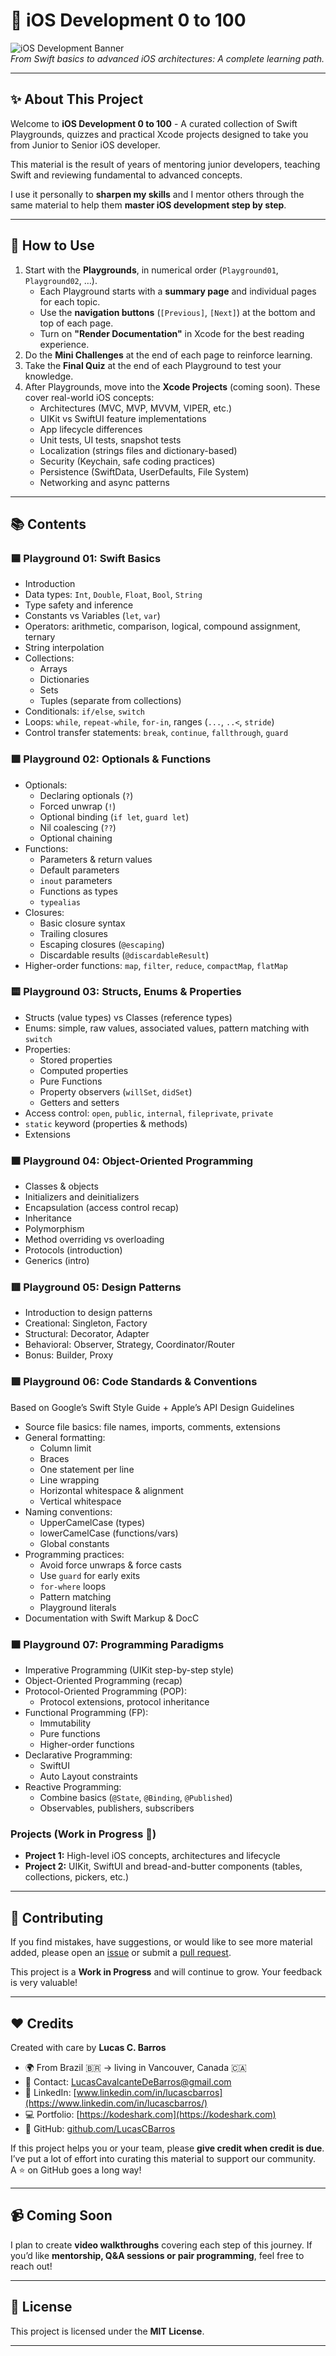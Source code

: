 # 📱 iOS Development 0 to 100  

![iOS Development Banner](images/banner.png)  
*From Swift basics to advanced iOS architectures: A complete learning path.*  

---

## ✨ About This Project  
Welcome to **iOS Development 0 to 100** - A curated collection of Swift Playgrounds, quizzes and practical Xcode projects designed to take you from Junior to Senior iOS developer.  

This material is the result of years of mentoring junior developers, teaching Swift and reviewing fundamental to advanced concepts.  

I use it personally to **sharpen my skills** and I mentor others through the same material to help them **master iOS development step by step**.  

---

## 🧭 How to Use  
1. Start with the **Playgrounds**, in numerical order (`Playground01`, `Playground02`, …).  
   - Each Playground starts with a **summary page** and individual pages for each topic.  
   - Use the **navigation buttons** (`[Previous]`, `[Next]`) at the bottom and top of each page.  
   - Turn on **"Render Documentation"** in Xcode for the best reading experience.  
2. Do the **Mini Challenges** at the end of each page to reinforce learning.  
3. Take the **Final Quiz** at the end of each Playground to test your knowledge.  
4. After Playgrounds, move into the **Xcode Projects** (coming soon). These cover real-world iOS concepts:  
   - Architectures (MVC, MVP, MVVM, VIPER, etc.)  
   - UIKit vs SwiftUI feature implementations  
   - App lifecycle differences  
   - Unit tests, UI tests, snapshot tests  
   - Localization (strings files and dictionary-based)  
   - Security (Keychain, safe coding practices)  
   - Persistence (SwiftData, UserDefaults, File System)  
   - Networking and async patterns  

---

## 📚 Contents  

### 🟦 Playground 01: Swift Basics  
- Introduction  
- Data types: `Int`, `Double`, `Float`, `Bool`, `String`  
- Type safety and inference  
- Constants vs Variables (`let`, `var`)  
- Operators: arithmetic, comparison, logical, compound assignment, ternary  
- String interpolation  
- Collections:  
  - Arrays  
  - Dictionaries  
  - Sets  
  - Tuples (separate from collections)  
- Conditionals: `if/else`, `switch`  
- Loops: `while`, `repeat-while`, `for-in`, ranges (`...`, `..<`, `stride`)  
- Control transfer statements: `break`, `continue`, `fallthrough`, `guard`  

### 🟩 Playground 02: Optionals & Functions  
- Optionals:  
  - Declaring optionals (`?`)  
  - Forced unwrap (`!`)  
  - Optional binding (`if let`, `guard let`)  
  - Nil coalescing (`??`)  
  - Optional chaining  
- Functions:  
  - Parameters & return values  
  - Default parameters  
  - `inout` parameters  
  - Functions as types  
  - `typealias`  
- Closures:  
  - Basic closure syntax  
  - Trailing closures  
  - Escaping closures (`@escaping`)  
  - Discardable results (`@discardableResult`)  
- Higher-order functions: `map`, `filter`, `reduce`, `compactMap`, `flatMap`  

### 🟨 Playground 03: Structs, Enums & Properties  
- Structs (value types) vs Classes (reference types)  
- Enums: simple, raw values, associated values, pattern matching with `switch`  
- Properties:  
  - Stored properties  
  - Computed properties
  - Pure Functions
  - Property observers (`willSet`, `didSet`)  
  - Getters and setters  
- Access control: `open`, `public`, `internal`, `fileprivate`, `private`  
- `static` keyword (properties & methods)  
- Extensions  

### 🟧 Playground 04: Object-Oriented Programming  
- Classes & objects  
- Initializers and deinitializers  
- Encapsulation (access control recap)  
- Inheritance  
- Polymorphism  
- Method overriding vs overloading  
- Protocols (introduction)  
- Generics (intro)  

### 🟥 Playground 05: Design Patterns  
- Introduction to design patterns  
- Creational: Singleton, Factory  
- Structural: Decorator, Adapter  
- Behavioral: Observer, Strategy, Coordinator/Router  
- Bonus: Builder, Proxy  

### 🟪 Playground 06: Code Standards & Conventions  
Based on Google’s Swift Style Guide + Apple’s API Design Guidelines  
- Source file basics: file names, imports, comments, extensions  
- General formatting:  
  - Column limit  
  - Braces  
  - One statement per line  
  - Line wrapping  
  - Horizontal whitespace & alignment  
  - Vertical whitespace  
- Naming conventions:  
  - UpperCamelCase (types)  
  - lowerCamelCase (functions/vars)  
  - Global constants  
- Programming practices:  
  - Avoid force unwraps & force casts  
  - Use `guard` for early exits  
  - `for-where` loops  
  - Pattern matching  
  - Playground literals  
- Documentation with Swift Markup & DocC  

### 🟫 Playground 07: Programming Paradigms  
- Imperative Programming (UIKit step-by-step style)  
- Object-Oriented Programming (recap)  
- Protocol-Oriented Programming (POP):  
  - Protocol extensions, protocol inheritance  
- Functional Programming (FP):  
  - Immutability  
  - Pure functions  
  - Higher-order functions  
- Declarative Programming:  
  - SwiftUI  
  - Auto Layout constraints  
- Reactive Programming:  
  - Combine basics (`@State`, `@Binding`, `@Published`)  
  - Observables, publishers, subscribers  

### Projects (Work in Progress 🚧)  
- **Project 1:** High-level iOS concepts, architectures and lifecycle  
- **Project 2:** UIKit, SwiftUI and bread-and-butter components (tables, collections, pickers, etc.)  

---

## 🙌 Contributing  
If you find mistakes, have suggestions, or would like to see more material added, please open an [issue](https://github.com/LucasCBarros/iOS-Development-0-to-100/issues/new) or submit a [pull request](https://github.com/LucasCBarros/iOS-Development-0-to-100/compare).

This project is a **Work in Progress** and will continue to grow. Your feedback is very valuable!  

---

## ❤️ Credits  
Created with care by **Lucas C. Barros**  
- 🌍 From Brazil 🇧🇷 → living in Vancouver, Canada 🇨🇦  
- 📧 Contact: LucasCavalcanteDeBarros@gmail.com
- 💼 LinkedIn: [www.linkedin.com/in/lucascbarros](https://www.linkedin.com/in/lucascbarros/)
- 💻 Portfolio: [https://kodeshark.com](https://kodeshark.com)
- 🔗 GitHub: [github.com/LucasCBarros](https://github.com/LucasCBarros) 

If this project helps you or your team, please **give credit when credit is due**. \
I’ve put a lot of effort into curating this material to support our community. \
A ⭐️ on GitHub goes a long way!  

---

## 📹 Coming Soon  
I plan to create **video walkthroughs** covering each step of this journey. If you’d like **mentorship, Q&A sessions or pair programming**, feel free to reach out!  

---

## 📜 License  
This project is licensed under the **MIT License**.  

---
